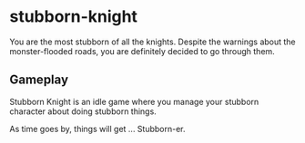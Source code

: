 # stubborn-knight

You are the most stubborn of all the knights. Despite the warnings about the monster-flooded roads, you are definitely decided to go through them.

## Gameplay

Stubborn Knight is an idle game where you manage your stubborn character about doing stubborn things.

As time goes by, things will get ... Stubborn-er.
